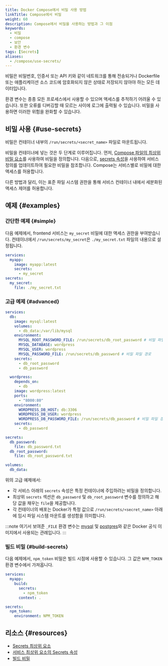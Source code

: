 ```yaml
---
title: Docker Compose에서 비밀 사용 방법
linkTitle: Compose에서 비밀
weight: 60
description: Compose에서 비밀을 사용하는 방법과 그 이점
keywords:
  - 비밀
  - compose
  - 보안
  - 환경 변수
tags: [Secrets]
aliases:
  - /compose/use-secrets/
---
```


비밀은 비밀번호, 인증서 또는 API 키와 같이 네트워크를 통해 전송되거나 Dockerfile 또는 애플리케이션 소스 코드에 암호화되지 않은 상태로 저장되지 않아야 하는 모든 데이터입니다.

<Include file="compose/secrets.md" />

환경 변수는 종종 모든 프로세스에서 사용할 수 있으며 액세스를 추적하기 어려울 수 있습니다. 또한 오류를 디버깅할 때 모르는 사이에 로그에 출력될 수 있습니다. 비밀을 사용하면 이러한 위험을 완화할 수 있습니다.

## 비밀 사용 {#use-secrets}

비밀은 컨테이너 내부의 `/run/secrets/<secret_name>` 파일로 마운트됩니다.

비밀을 컨테이너에 넣는 것은 두 단계로 이루어집니다. 먼저, [Compose 파일의 최상위 비밀 요소](/reference/compose-file/secrets.md)를 사용하여 비밀을 정의합니다. 다음으로, [secrets 속성](/reference/compose-file/services.md#secrets)을 사용하여 서비스 정의를 업데이트하여 필요한 비밀을 참조합니다. Compose는 서비스별로 비밀에 대한 액세스를 허용합니다.

다른 방법과 달리, 이는 표준 파일 시스템 권한을 통해 서비스 컨테이너 내에서 세분화된 액세스 제어를 허용합니다.

## 예제 {#examples}

### 간단한 예제 {#simple}

다음 예제에서, frontend 서비스는 `my_secret` 비밀에 대한 액세스 권한을 부여받습니다. 컨테이너에서 `/run/secrets/my_secret`은 `./my_secret.txt` 파일의 내용으로 설정됩니다.

```yaml
services:
  myapp:
    image: myapp:latest
    secrets:
      - my_secret
secrets:
  my_secret:
    file: ./my_secret.txt
```

### 고급 예제 {#advanced}

```yaml
services:
  db:
    image: mysql:latest
    volumes:
      - db_data:/var/lib/mysql
    environment:
      MYSQL_ROOT_PASSWORD_FILE: /run/secrets/db_root_password # 비밀 파일 경로
      MYSQL_DATABASE: wordpress
      MYSQL_USER: wordpress
      MYSQL_PASSWORD_FILE: /run/secrets/db_password # 비밀 파일 경로
    secrets:
      - db_root_password
      - db_password

  wordpress:
    depends_on:
      - db
    image: wordpress:latest
    ports:
      - "8000:80"
    environment:
      WORDPRESS_DB_HOST: db:3306
      WORDPRESS_DB_USER: wordpress
      WORDPRESS_DB_PASSWORD_FILE: /run/secrets/db_password # 비밀 파일 경로
    secrets:
      - db_password

secrets:
  db_password:
    file: db_password.txt
  db_root_password:
    file: db_root_password.txt

volumes:
  db_data:
```

위의 고급 예제에서:

- 각 서비스 아래의 `secrets` 속성은 특정 컨테이너에 주입하려는 비밀을 정의합니다.
- 최상위 `secrets` 섹션은 `db_password` 및 `db_root_password` 변수를 정의하고 해당 값을 채우는 `file`을 제공합니다.
- 각 컨테이너의 배포는 Docker가 특정 값으로 `/run/secrets/<secret_name>` 아래에 임시 파일 시스템 마운트를 생성함을 의미합니다.

:::note
여기서 보여준 `_FILE` 환경 변수는 [mysql](https://hub.docker.com/_/mysql) 및 [postgres](https://hub.docker.com/_/postgres)와 같은 Docker 공식 이미지에서 사용되는 관례입니다.
:::

### 빌드 비밀 {#build-secrets}

다음 예제에서, `npm_token` 비밀은 빌드 시점에 사용할 수 있습니다. 그 값은 `NPM_TOKEN` 환경 변수에서 가져옵니다.

```yaml
services:
  myapp:
    build:
      secrets:
        - npm_token
      context: .

secrets:
  npm_token:
    environment: NPM_TOKEN
```

## 리소스 {#resources}

- [Secrets 최상위 요소](/reference/compose-file/secrets.md)
- [서비스 최상위 요소의 Secrets 속성](/reference/compose-file/services.md#secrets)
- [빌드 비밀](https://docs.docker.com/build/building/secrets/)
